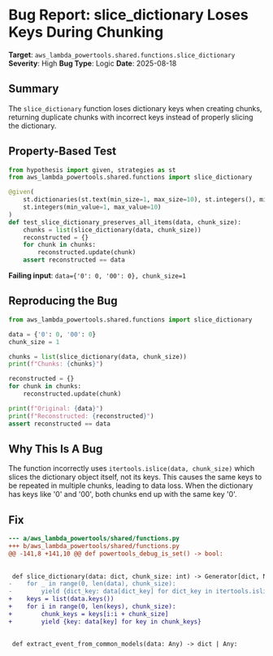 # Bug Report: slice_dictionary Loses Keys During Chunking

**Target**: `aws_lambda_powertools.shared.functions.slice_dictionary`
**Severity**: High
**Bug Type**: Logic
**Date**: 2025-08-18

## Summary

The `slice_dictionary` function loses dictionary keys when creating chunks, returning duplicate chunks with incorrect keys instead of properly slicing the dictionary.

## Property-Based Test

```python
from hypothesis import given, strategies as st
from aws_lambda_powertools.shared.functions import slice_dictionary

@given(
    st.dictionaries(st.text(min_size=1, max_size=10), st.integers(), min_size=0, max_size=20),
    st.integers(min_value=1, max_value=10)
)
def test_slice_dictionary_preserves_all_items(data, chunk_size):
    chunks = list(slice_dictionary(data, chunk_size))
    reconstructed = {}
    for chunk in chunks:
        reconstructed.update(chunk)
    assert reconstructed == data
```

**Failing input**: `data={'0': 0, '00': 0}, chunk_size=1`

## Reproducing the Bug

```python
from aws_lambda_powertools.shared.functions import slice_dictionary

data = {'0': 0, '00': 0}
chunk_size = 1

chunks = list(slice_dictionary(data, chunk_size))
print(f"Chunks: {chunks}")

reconstructed = {}
for chunk in chunks:
    reconstructed.update(chunk)

print(f"Original: {data}")
print(f"Reconstructed: {reconstructed}")
assert reconstructed == data
```

## Why This Is A Bug

The function incorrectly uses `itertools.islice(data, chunk_size)` which slices the dictionary object itself, not its keys. This causes the same keys to be repeated in multiple chunks, leading to data loss. When the dictionary has keys like '0' and '00', both chunks end up with the same key '0'.

## Fix

```diff
--- a/aws_lambda_powertools/shared/functions.py
+++ b/aws_lambda_powertools/shared/functions.py
@@ -141,8 +141,10 @@ def powertools_debug_is_set() -> bool:
 
 
 def slice_dictionary(data: dict, chunk_size: int) -> Generator[dict, None, None]:
-    for _ in range(0, len(data), chunk_size):
-        yield {dict_key: data[dict_key] for dict_key in itertools.islice(data, chunk_size)}
+    keys = list(data.keys())
+    for i in range(0, len(keys), chunk_size):
+        chunk_keys = keys[i:i + chunk_size]
+        yield {key: data[key] for key in chunk_keys}
 
 
 def extract_event_from_common_models(data: Any) -> dict | Any:
```
